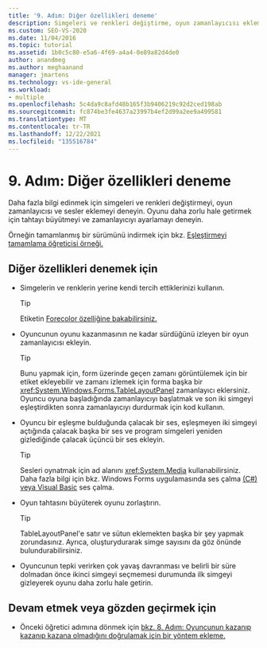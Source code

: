 ```yaml
---
title: '9. Adım: Diğer özellikleri deneme'
description: Simgeleri ve renkleri değiştirme, oyun zamanlayıcısı ekleme, ses ekleme ve oyun panosunun daha büyük hale nasıl geldiğini öğrenin.
ms.custom: SEO-VS-2020
ms.date: 11/04/2016
ms.topic: tutorial
ms.assetid: 1b0c5c80-e5a6-4f69-a4a4-0e89a82d4de0
author: anandmeg
ms.author: meghaanand
manager: jmartens
ms.technology: vs-ide-general
ms.workload:
- multiple
ms.openlocfilehash: 5c4da9c8afd48b165f3b9406219c92d2ced198ab
ms.sourcegitcommit: fc874be3fe4637a23997b4ef2d99a2ee9a499581
ms.translationtype: MT
ms.contentlocale: tr-TR
ms.lasthandoff: 12/22/2021
ms.locfileid: "135516784"
---
```

# <a name="step-9-try-other-features"></a>9. Adım: Diğer özellikleri deneme
Daha fazla bilgi edinmek için simgeleri ve renkleri değiştirmeyi, oyun zamanlayıcısı ve sesler eklemeyi deneyin. Oyunu daha zorlu hale getirmek için tahtayı büyütmeyi ve zamanlayıcıyı ayarlamayı deneyin.

Örneğin tamamlanmış bir sürümünü indirmek için bkz. [Eşleştirmeyi tamamlama öğreticisi örneği.](https://code.msdn.microsoft.com/Complete-Matching-Game-4cffddba)

## <a name="to-try-other-features"></a>Diğer özellikleri denemek için

- Simgelerin ve renklerin yerine kendi tercih ettiklerinizi kullanın.

    > [!TIP]
    > Etiketin [Forecolor özelliğine bakabilirsiniz.](<xref:System.Windows.Forms.Control.ForeColor%2A>)

- Oyuncunun oyunu kazanmasının ne kadar sürdüğünü izleyen bir oyun zamanlayıcısı ekleyin.

    > [!TIP]
    > Bunu yapmak için, form üzerinde geçen zamanı görüntülemek için bir etiket ekleyebilir ve zamanı izlemek için forma başka bir <xref:System.Windows.Forms.TableLayoutPanel> zamanlayıcı eklersiniz. Oyuncu oyuna başladığında zamanlayıcıyı başlatmak ve son iki simgeyi eşleştirdikten sonra zamanlayıcıyı durdurmak için kod kullanın.

- Oyuncu bir eşleşme bulduğunda çalacak bir ses, eşleşmeyen iki simgeyi açtığında çalacak başka bir ses ve program simgeleri yeniden gizlediğinde çalacak üçüncü bir ses ekleyin.

    > [!TIP]
    > Sesleri oynatmak için ad alanını <xref:System.Media> kullanabilirsiniz. Daha fazla bilgi için bkz. Windows Forms uygulamasında ses çalma [(C#)](https://www.youtube.com/watch?v=qOh4ooHg1UU&feature=youtu.be) [veya Visual Basic](https://www.youtube.com/watch?v=-4oPDeQrtMs&feature=youtu.be) ses çalma.

- Oyun tahtasını büyüterek oyunu zorlaştırın.

    > [!TIP]
    > TableLayoutPanel'e satır ve sütun eklemekten başka bir şey yapmak zorundasınız. Ayrıca, oluşturydurarak simge sayısını da göz önünde bulundurabilirsiniz.

- Oyuncunun tepki verirken çok yavaş davranması ve belirli bir süre dolmadan önce ikinci simgeyi seçmemesi durumunda ilk simgeyi gizleyerek oyunu daha zorlu hale getirin.

## <a name="to-continue-or-review"></a>Devam etmek veya gözden geçirmek için

- Önceki öğretici adımına dönmek için [bkz. 8. Adım: Oyuncunun kazanıp kazanıp kazana olmadığını doğrulamak için bir yöntem ekleme.](../ide/step-8-add-a-method-to-verify-whether-the-player-won.md)
